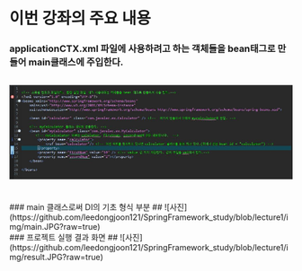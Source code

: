 # 이번 강좌의 주요 내용
### applicationCTX.xml 파일에 사용하려고 하는 객체들을 bean태그로 만들어 main클래스에 주입한다.
## ![사진](https://github.com/leedongjoon121/SpringFramework_study/blob/lecture1/img/applicationCTXxml.JPG?raw=true)
<br/>
### main 클래스로써 DI의 기초 형식 부분
## ![사진](https://github.com/leedongjoon121/SpringFramework_study/blob/lecture1/img/main.JPG?raw=true)
<br/>
### 프로젝트 실행 결과 화면
## ![사진](https://github.com/leedongjoon121/SpringFramework_study/blob/lecture1/img/result.JPG?raw=true)
